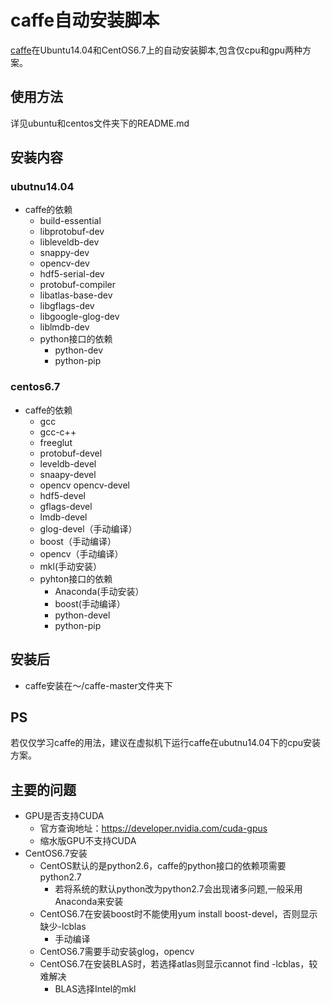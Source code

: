 # caffe自动安装脚本
[caffe](http://caffe.berkeleyvision.org/)在Ubuntu14.04和CentOS6.7上的自动安装脚本,包含仅cpu和gpu两种方案。

## 使用方法
详见ubuntu和centos文件夹下的README.md

## 安装内容

### ubutnu14.04
- caffe的依赖
    - build-essential
    - libprotobuf-dev
    - libleveldb-dev
    - snappy-dev
    - opencv-dev
    - hdf5-serial-dev
    - protobuf-compiler
    - libatlas-base-dev
    - libgflags-dev
    - libgoogle-glog-dev
    - liblmdb-dev
    - python接口的依赖
        - python-dev
        - python-pip

### centos6.7
- caffe的依赖
    - gcc
    - gcc-c++
    - freeglut
    - protobuf-devel
    - leveldb-devel
    - snaapy-devel
    - opencv opencv-devel
    - hdf5-devel
    - gflags-devel
    - lmdb-devel
    - glog-devel（手动编译）
    - boost（手动编译）
    - opencv（手动编译）
    - mkl(手动安装）
    - pyhton接口的依赖
        - Anaconda(手动安装）
        - boost(手动编译）
        - python-devel
        - python-pip

## 安装后
- caffe安装在～/caffe-master文件夹下

## PS
若仅仅学习caffe的用法，建议在虚拟机下运行caffe在ubutnu14.04下的cpu安装方案。

## 主要的问题
- GPU是否支持CUDA
    - 官方查询地址：https://developer.nvidia.com/cuda-gpus
    - 缩水版GPU不支持CUDA
- CentOS6.7安装
    - CentOS默认的是python2.6，caffe的python接口的依赖项需要python2.7
        - 若将系统的默认python改为python2.7会出现诸多问题,一般采用Anaconda来安装
    - CentOS6.7在安装boost时不能使用yum install boost-devel，否则显示缺少-lcblas
        - 手动编译
    - CentOS6.7需要手动安装glog，opencv
    - CentOS6.7在安装BLAS时，若选择atlas则显示cannot find -lcblas，较难解决
        - BLAS选择Intel的mkl
